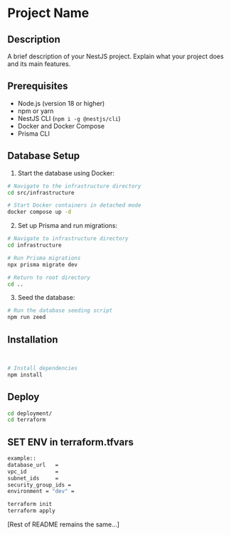 # Project Name

## Description
A brief description of your NestJS project. Explain what your project does and its main features.

## Prerequisites
- Node.js (version 18 or higher)
- npm or yarn
- NestJS CLI (`npm i -g @nestjs/cli`)
- Docker and Docker Compose
- Prisma CLI

## Database Setup

1. Start the database using Docker:
```bash
# Navigate to the infrastructure directory
cd src/infrastructure

# Start Docker containers in detached mode
docker compose up -d
```

2. Set up Prisma and run migrations:
```bash
# Navigate to infrastructure directory
cd infrastructure

# Run Prisma migrations
npx prisma migrate dev

# Return to root directory
cd ..
```

3. Seed the database:
```bash
# Run the database seeding script
npm run zeed
```

## Installation

```bash


# Install dependencies
npm install
``` 


## Deploy 

```bash
cd deployment/
cd terraform
```

## SET ENV in  terraform.tfvars 

```bash
example::
database_url   = 
vpc_id         = 
subnet_ids     = 
security_group_ids = 
environment = "dev" =
```

```bash
terraform init
terraform apply

```

[Rest of README remains the same...]
